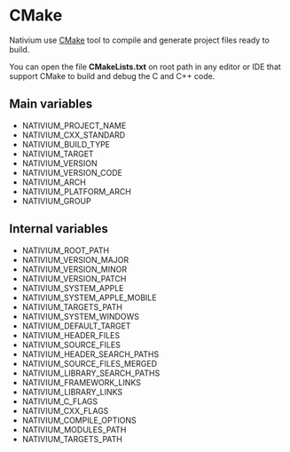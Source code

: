 # CMake

Nativium use [CMake](https://cmake.org) tool to compile and generate project files ready to build.

You can open the file **CMakeLists.txt** on root path in any editor or IDE that support CMake to build and debug the C and C++ code.

## Main variables

- NATIVIUM_PROJECT_NAME
- NATIVIUM_CXX_STANDARD
- NATIVIUM_BUILD_TYPE
- NATIVIUM_TARGET
- NATIVIUM_VERSION
- NATIVIUM_VERSION_CODE
- NATIVIUM_ARCH
- NATIVIUM_PLATFORM_ARCH
- NATIVIUM_GROUP

## Internal variables 

- NATIVIUM_ROOT_PATH
- NATIVIUM_VERSION_MAJOR
- NATIVIUM_VERSION_MINOR
- NATIVIUM_VERSION_PATCH
- NATIVIUM_SYSTEM_APPLE
- NATIVIUM_SYSTEM_APPLE_MOBILE
- NATIVIUM_TARGETS_PATH
- NATIVIUM_SYSTEM_WINDOWS
- NATIVIUM_DEFAULT_TARGET
- NATIVIUM_HEADER_FILES
- NATIVIUM_SOURCE_FILES
- NATIVIUM_HEADER_SEARCH_PATHS
- NATIVIUM_SOURCE_FILES_MERGED
- NATIVIUM_LIBRARY_SEARCH_PATHS
- NATIVIUM_FRAMEWORK_LINKS
- NATIVIUM_LIBRARY_LINKS
- NATIVIUM_C_FLAGS
- NATIVIUM_CXX_FLAGS
- NATIVIUM_COMPILE_OPTIONS
- NATIVIUM_MODULES_PATH
- NATIVIUM_TARGETS_PATH
